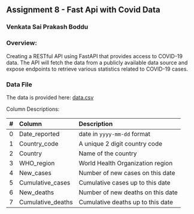 ## Assignment 8 - Fast Api with Covid Data

### Venkata Sai Prakash Boddu

### Overview:

Creating a RESTful API using FastAPI that provides access to COVID-19 data. The API will fetch the data from a publicly available data source and expose endpoints to retrieve various statistics related to COVID-19 cases.

### Data File

The data is provided here: [data.csv](data.csv)

Column Descriptions:

|  #  | Column            | Description                       |
| :-: | :---------------- | :-------------------------------- |
|  0  | Date_reported     | date in `yyyy-mm-dd` format       |
|  1  | Country_code      | A unique 2 digit country code     |
|  2  | Country           | Name of the country               |
|  3  | WHO_region        | World Health Organization region  |
|  4  | New_cases         | Number of new cases on this date  |
|  5  | Cumulative_cases  | Cumulative cases up to this date  |
|  6  | New_deaths        | Number of new deaths on this date |
|  7  | Cumulative_deaths | Cumulative deaths up to this date |
